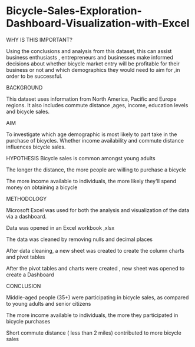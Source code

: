 # Bicycle-Sales-Exploration-Dashboard-Visualization-with-Excel


WHY IS THIS IMPORTANT?

Using the conclusions and analysis from this dataset, this can assist business enthusiasts , entrepreneurs 
and businesses make informed decisions about whether bicycle market entry will be profitable for their business or not
and which demographics they would need to aim for ,in order to be successful.

BACKGROUND

This dataset uses information from North America, Pacific and Europe regions. 
It also includes commute distance ,ages, income, education levels and bicycle sales.

AIM 

To investigate which age demographic is most likely to part take in the purchase of bicycles.
Whether income availability and commute distance influences bicycle sales.


HYPOTHESIS
Bicycle sales is common amongst young adults

The longer the distance, the more people are willing to purchase a bicycle

The more income available to individuals, the more likely they'll spend money on obtaining a bicycle


METHODOLOGY

Microsoft Excel was used for both the analysis and visualization of the data via a dashboard.

Data was opened in an Excel workbook ,xlsx

The data was cleaned by removing nulls and decimal places

After data cleaning, a new sheet was created to create the column charts and pivot tables

After the pivot tables and charts were created , new sheet was opened to create a Dashboard


CONCLUSION

Middle-aged people (35+) were participating in bicycle sales, as compared to young adults and senior citizens

The more income available to individuals, the more they participated in bicycle purchases

Short commute distance ( less than 2 miles) contributed to more bicycle sales
